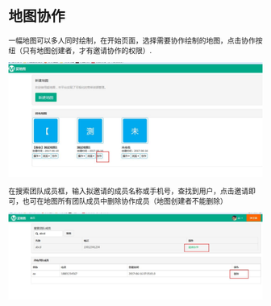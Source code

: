 # 地图协作

一幅地图可以多人同时绘制，在开始页面，选择需要协作绘制的地图，点击协作按纽（只有地图创建者，才有邀请协作的权限）.

![](/assets/17.jpg)

 在搜索团队成员框，输入拟邀请的成员名称或手机号，查找到用户，点击邀请即可，也可在地图所有团队成员中删除协作成员（地图创建者不能删除）

![](/assets/18.jpg)

